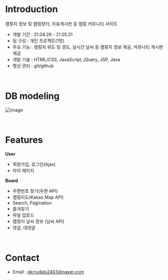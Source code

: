 # Introduction

캠핑지 정보  및 캠핑장터, 자유게시판 등 캠핑 커뮤니티 사이트

- 개발 기간 : 21.04.26 - 21.05.31
- 팀 구성 : 개인 프로젝트(1명)
- 주요 기능 : 캠핑지 위도 및 경도, 실시간 날씨 등 캠핑지 정보 제공, 커뮤니티 게시판 제공
- 개발 기술 : HTML/CSS, JavaScript, jQuery, JSP, Java
- 형상 관리 : git/github

&nbsp;
&nbsp;
&nbsp;

# DB modeling
![image](https://user-images.githubusercontent.com/48942326/142763274-060c7900-b1c7-46c4-8f2a-a8a55ecbc5a8.png)

&nbsp;
&nbsp;
&nbsp;

# Features

**User**
- 회원가입, 로그인(Ajax)
- 마이 페이지

**Board**
- 우편번호 찾기(우편 API)
- 캠핑지도(Kakao Map API)
- Search, Pagination
- 즐겨찾기
- 파일 업로드
- 캠핑지 날씨 정보 (날씨 API)
- 댓글, 대댓글

&nbsp;
&nbsp;
&nbsp;

# Contact
- Email : qkrrudals2403@naver.com

&nbsp;
&nbsp;
